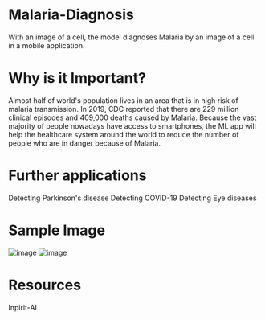 # Malaria-Diagnosis
With an image of a cell, the model diagnoses Malaria by an image of a cell in a mobile application.

# Why is it Important?
Almost half of world's population lives in an area that is in high risk of malaria transmission. In 2019, CDC reported that there are 229 million clinical episodes and 409,000 deaths caused by Malaria. Because the vast majority of people nowadays have access to smartphones, the ML app will help the healthcare system around the world to reduce the number of people who are in danger because of Malaria.

# Further applications
Detecting Parkinson's disease
Detecting COVID-19
Detecting Eye diseases

# Sample Image
![image](https://user-images.githubusercontent.com/58636195/137656161-8b12a0f4-5fbb-4e96-b112-aa8bcbaa5def.png)
![image](https://user-images.githubusercontent.com/58636195/137656167-2fd88797-5495-47c3-964a-cbe53a01b37e.png)

# Resources
Inpirit-AI

